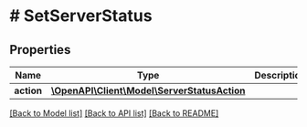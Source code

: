 # # SetServerStatus

## Properties

Name | Type | Description | Notes
------------ | ------------- | ------------- | -------------
**action** | [**\OpenAPI\Client\Model\ServerStatusAction**](ServerStatusAction.md) |  |

[[Back to Model list]](../../README.md#models) [[Back to API list]](../../README.md#endpoints) [[Back to README]](../../README.md)
